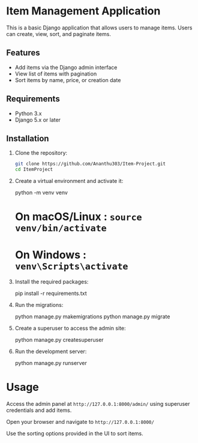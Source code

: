 # Item Management Application

This is a basic Django application that allows users to manage items. Users can create, view, sort, and paginate items.

## Features

- Add items via the Django admin interface
- View list of items with pagination
- Sort items by name, price, or creation date

## Requirements

- Python 3.x
- Django 5.x or later

## Installation

1. Clone the repository:
   ```bash
   git clone https://github.com/Ananthu303/Item-Project.git
   cd ItemProject

2. Create a virtual environment and activate it:

    python -m venv venv

    # On macOS/Linux : `source venv/bin/activate`  
    
    # On Windows : `venv\Scripts\activate`

3. Install the required packages:

    pip install -r requirements.txt

4. Run the migrations:

    python manage.py makemigrations
    python manage.py migrate

5. Create a superuser to access the admin site:

    python manage.py createsuperuser

6. Run the development server:

    python manage.py runserver

    
# Usage
Access the admin panel at `http://127.0.0.1:8000/admin/` using superuser credentials and add items.

Open your browser and navigate to `http://127.0.0.1:8000/`

Use the sorting options provided in the UI to sort items.
